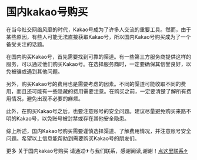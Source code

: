 # 国内kakao号购买

在当今社交网络风靡的时代，Kakao号成为了许多人交流的重要工具。然而，由于某些原因，有些人可能无法直接获取Kakao号，所以国内Kakao号购买成为了一个备受关注的话题。

在国内购买Kakao号，首先需要找到可靠的渠道。有一些第三方服务商提供这样的服务，可以通过他们购买Kakao号。在选择服务商时，一定要确保其信誉良好，以免被骗或遇到其他问题。

另外，购买Kakao号的费用也是需要考虑的因素。不同的渠道可能收取不同的费用，而且还可能有一些隐藏的费用需要注意。在购买之前，一定要清楚了解所有费用情况，避免出现不必要的麻烦。

此外，在购买Kakao号之后，也要注意账号的安全问题。建议尽量避免购买来路不明的Kakao号，以免账号被封禁或存在其他安全隐患。

综上所述，国内Kakao号购买需要谨慎选择渠道、了解费用情况，并注意账号安全问题。希望以上信息能帮助到需要购买Kakao号的朋友们。

更多 关于国内kakao号购买 请通过✈与我们联系，感谢阅读,谢谢！[点这里联系✈](https://d.k02.cc)